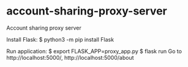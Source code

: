 # account-sharing-proxy-server
Account sharing proxy server

Install Flask:
$ python3 -m pip install Flask

Run application:
$ export FLASK_APP=proxy_app.py
$ flask run
Go to http://localhost:5000/, http://localhost:5000/about 